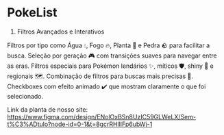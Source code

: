 # PokeList

1. Filtros Avançados e Interativos

Filtros por tipo como Água 💧, Fogo 🔥, Planta 🌿 e Pedra 🪨 para facilitar a busca.
Seleção por geração 🎮 com transições suaves para navegar entre as eras.
Filtros especiais para Pokémon lendários ✨, míticos 🛡️, shiny 🌟 e regionais 🗺️.
Combinação de filtros para buscas mais precisas 🎯.
Checkboxes com efeito animado ✔️ que mostram claramente o que foi selecionado.

Link da planta de nosso site: https://www.figma.com/design/ENolOxBSn8UzIC59GLWeLX/Sem-t%C3%ADtulo?node-id=0-1&t=8gcrRHllIFp6ubWj-1

